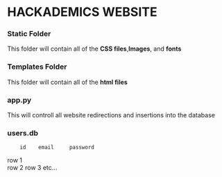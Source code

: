 # HACKADEMICS WEBSITE

### Static Folder
This folder will contain all of the **CSS files**,**Images**, and **fonts**


### Templates Folder

This folder will contain all of the **html files**


### app.py
This will controll all website redirections and insertions into the database


### users.db
        id    email     password
row 1  
row 2
row 3
etc...

